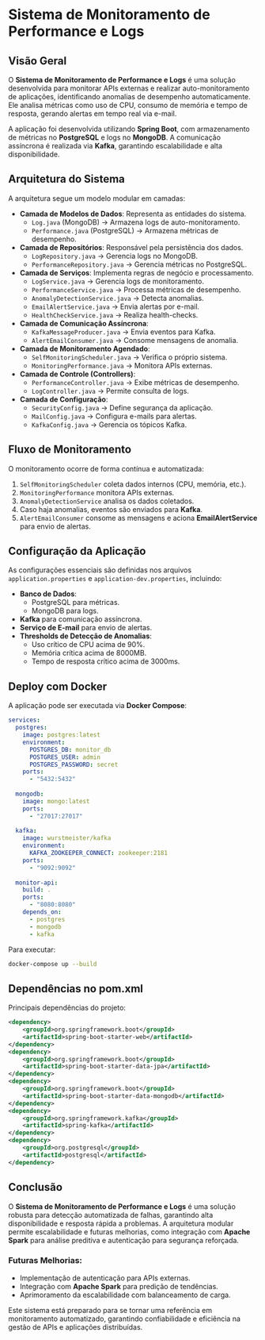 # Sistema de Monitoramento de Performance e Logs

## Visão Geral
O **Sistema de Monitoramento de Performance e Logs** é uma solução desenvolvida para monitorar APIs externas e realizar auto-monitoramento de aplicações, identificando anomalias de desempenho automaticamente. Ele analisa métricas como uso de CPU, consumo de memória e tempo de resposta, gerando alertas em tempo real via e-mail.

A aplicação foi desenvolvida utilizando **Spring Boot**, com armazenamento de métricas no **PostgreSQL** e logs no **MongoDB**. A comunicação assíncrona é realizada via **Kafka**, garantindo escalabilidade e alta disponibilidade.

## Arquitetura do Sistema
A arquitetura segue um modelo modular em camadas:
- **Camada de Modelos de Dados**: Representa as entidades do sistema.
    - `Log.java` (MongoDB) → Armazena logs de auto-monitoramento.
    - `Performance.java` (PostgreSQL) → Armazena métricas de desempenho.
- **Camada de Repositórios**: Responsável pela persistência dos dados.
    - `LogRepository.java` → Gerencia logs no MongoDB.
    - `PerformanceRepository.java` → Gerencia métricas no PostgreSQL.
- **Camada de Serviços**: Implementa regras de negócio e processamento.
    - `LogService.java` → Gerencia logs de monitoramento.
    - `PerformanceService.java` → Processa métricas de desempenho.
    - `AnomalyDetectionService.java` → Detecta anomalias.
    - `EmailAlertService.java` → Envia alertas por e-mail.
    - `HealthCheckService.java` → Realiza health-checks.
- **Camada de Comunicação Assíncrona**:
    - `KafkaMessageProducer.java` → Envia eventos para Kafka.
    - `AlertEmailConsumer.java` → Consome mensagens de anomalia.
- **Camada de Monitoramento Agendado**:
    - `SelfMonitoringScheduler.java` → Verifica o próprio sistema.
    - `MonitoringPerformance.java` → Monitora APIs externas.
- **Camada de Controle (Controllers)**:
    - `PerformanceController.java` → Exibe métricas de desempenho.
    - `LogController.java` → Permite consulta de logs.
- **Camada de Configuração**:
    - `SecurityConfig.java` → Define segurança da aplicação.
    - `MailConfig.java` → Configura e-mails para alertas.
    - `KafkaConfig.java` → Gerencia os tópicos Kafka.

## Fluxo de Monitoramento
O monitoramento ocorre de forma contínua e automatizada:
1. `SelfMonitoringScheduler` coleta dados internos (CPU, memória, etc.).
2. `MonitoringPerformance` monitora APIs externas.
3. `AnomalyDetectionService` analisa os dados coletados.
4. Caso haja anomalias, eventos são enviados para **Kafka**.
5. `AlertEmailConsumer` consome as mensagens e aciona **EmailAlertService** para envio de alertas.

## Configuração da Aplicação
As configurações essenciais são definidas nos arquivos `application.properties` e `application-dev.properties`, incluindo:
- **Banco de Dados**:
    - PostgreSQL para métricas.
    - MongoDB para logs.
- **Kafka** para comunicação assíncrona.
- **Serviço de E-mail** para envio de alertas.
- **Thresholds de Detecção de Anomalias**:
    - Uso crítico de CPU acima de 90%.
    - Memória crítica acima de 8000MB.
    - Tempo de resposta crítico acima de 3000ms.

## Deploy com Docker
A aplicação pode ser executada via **Docker Compose**:
```yaml
services:
  postgres:
    image: postgres:latest
    environment:
      POSTGRES_DB: monitor_db
      POSTGRES_USER: admin
      POSTGRES_PASSWORD: secret
    ports:
      - "5432:5432"
  
  mongodb:
    image: mongo:latest
    ports:
      - "27017:27017"
  
  kafka:
    image: wurstmeister/kafka
    environment:
      KAFKA_ZOOKEEPER_CONNECT: zookeeper:2181
    ports:
      - "9092:9092"
  
  monitor-api:
    build: .
    ports:
      - "8080:8080"
    depends_on:
      - postgres
      - mongodb
      - kafka
```
Para executar:
```sh
docker-compose up --build
```

## Dependências no pom.xml
Principais dependências do projeto:
```xml
<dependency>
    <groupId>org.springframework.boot</groupId>
    <artifactId>spring-boot-starter-web</artifactId>
</dependency>
<dependency>
    <groupId>org.springframework.boot</groupId>
    <artifactId>spring-boot-starter-data-jpa</artifactId>
</dependency>
<dependency>
    <groupId>org.springframework.boot</groupId>
    <artifactId>spring-boot-starter-data-mongodb</artifactId>
</dependency>
<dependency>
    <groupId>org.springframework.kafka</groupId>
    <artifactId>spring-kafka</artifactId>
</dependency>
<dependency>
    <groupId>org.postgresql</groupId>
    <artifactId>postgresql</artifactId>
</dependency>
```

## Conclusão
O **Sistema de Monitoramento de Performance e Logs** é uma solução robusta para detecção automatizada de falhas, garantindo alta disponibilidade e resposta rápida a problemas. A arquitetura modular permite escalabilidade e futuras melhorias, como integração com **Apache Spark** para análise preditiva e autenticação para segurança reforçada.

### Futuras Melhorias:
- Implementação de autenticação para APIs externas.
- Integração com **Apache Spark** para predição de tendências.
- Aprimoramento da escalabilidade com balanceamento de carga.

Este sistema está preparado para se tornar uma referência em monitoramento automatizado, garantindo confiabilidade e eficiência na gestão de APIs e aplicações distribuídas.

